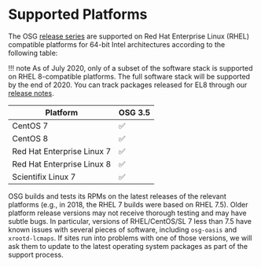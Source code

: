 Supported Platforms
===================

The OSG [release series](../release/release_series.md) are supported on Red Hat Enterprise Linux (RHEL) compatible platforms
for 64-bit Intel architectures according to the following table:

!!! note
    As of July 2020, only of a subset of the software stack is supported on RHEL 8-compatible platforms.
    The full software stack will be supported by the end of 2020.
    You can track packages released for EL8 through our [release notes](../release/notes.md).

| Platform                   | OSG 3.5  |
|----------------------------|----------|
| CentOS 7                   | &#9989;  |
| CentOS 8                   | &#9989;  |
| Red Hat Enterprise Linux 7 | &#9989;  |
| Red Hat Enterprise Linux 8 | &#9989;  |
| Scientifix Linux 7         | &#9989;  |

OSG builds and tests its RPMs on the latest releases of the relevant platforms (e.g., in 2018, the RHEL 7 builds were based on RHEL 7.5).
Older platform release versions may not receive thorough testing and may have subtle bugs.
In particular, versions of RHEL/CentOS/SL 7 less than 7.5 have known issues with several pieces of software, including `osg-oasis` and `xrootd-lcmaps`.
If sites run into problems with one of those versions, we will ask them to update to the latest operating system packages as part of the support process.
